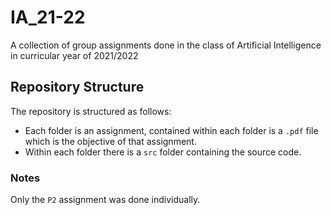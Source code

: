 # IA_21-22

A collection of group assignments done in the class of Artificial Intelligence in curricular year of 2021/2022

## Repository Structure

The repository is structured as follows:
- Each folder is an assignment, contained within each folder is a ```.pdf``` file which is the objective of that assignment.
- Within each folder there is a ```src``` folder containing the source code.

### Notes

Only the ```P2``` assignment was done individually.
